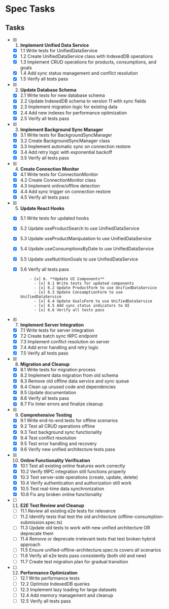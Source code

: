 # Spec Tasks

## Tasks

- [x] 1. **Implement Unified Data Service**
  - [x] 1.1 Write tests for UnifiedDataService
  - [x] 1.2 Create UnifiedDataService class with IndexedDB operations
  - [x] 1.3 Implement CRUD operations for products, consumptions, and goals
  - [x] 1.4 Add sync status management and conflict resolution
  - [x] 1.5 Verify all tests pass

- [x] 2. **Update Database Schema**
  - [x] 2.1 Write tests for new database schema
  - [x] 2.2 Update IndexedDB schema to version 11 with sync fields
  - [x] 2.3 Implement migration logic for existing data
  - [x] 2.4 Add new indexes for performance optimization
  - [x] 2.5 Verify all tests pass

- [x] 3. **Implement Background Sync Manager**
  - [x] 3.1 Write tests for BackgroundSyncManager
  - [x] 3.2 Create BackgroundSyncManager class
  - [x] 3.3 Implement automatic sync on connection restore
  - [x] 3.4 Add retry logic with exponential backoff
  - [x] 3.5 Verify all tests pass

- [x] 4. **Create Connection Monitor**
  - [x] 4.1 Write tests for ConnectionMonitor
  - [x] 4.2 Create ConnectionMonitor class
  - [x] 4.3 Implement online/offline detection
  - [x] 4.4 Add sync trigger on connection restore
  - [x] 4.5 Verify all tests pass

- [x] 5. **Update React Hooks**
  - [x] 5.1 Write tests for updated hooks
  - [x] 5.2 Update useProductSearch to use UnifiedDataService
  - [x] 5.3 Update useProductManipulation to use UnifiedDataService
  - [x] 5.4 Update useConsumptionsByDate to use UnifiedDataService
  - [x] 5.5 Update useNutritionGoals to use UnifiedDataService
  - [x] 5.6 Verify all tests pass

            - [x] 6. **Update UI Components**
              - [x] 6.1 Write tests for updated components
              - [x] 6.2 Update ProductForm to use UnifiedDataService
              - [x] 6.3 Update ConsumptionForm to use UnifiedDataService
              - [x] 6.4 Update GoalsForm to use UnifiedDataService
              - [x] 6.5 Add sync status indicators to UI
              - [x] 6.6 Verify all tests pass

- [x] 7. **Implement Server Integration**
  - [x] 7.1 Write tests for server integration
  - [x] 7.2 Create batch sync tRPC endpoint
  - [x] 7.3 Implement conflict resolution on server
  - [x] 7.4 Add error handling and retry logic
  - [x] 7.5 Verify all tests pass

- [x] 8. **Migration and Cleanup**
  - [x] 8.1 Write tests for migration process
  - [x] 8.2 Implement data migration from old schema
  - [x] 8.3 Remove old offline data service and sync queue
  - [x] 8.4 Clean up unused code and dependencies
  - [x] 8.5 Update documentation
  - [x] 8.6 Verify all tests pass
  - [x] 8.7 Fix linter errors and finalize cleanup

- [x] 9. **Comprehensive Testing**
  - [x] 9.1 Write end-to-end tests for offline scenarios
  - [x] 9.2 Test all CRUD operations offline
  - [x] 9.3 Test background sync functionality
  - [x] 9.4 Test conflict resolution
  - [x] 9.5 Test error handling and recovery
  - [x] 9.6 Verify new unified architecture tests pass

- [x] 10. **Online Functionality Verification**
  - [x] 10.1 Test all existing online features work correctly
  - [x] 10.2 Verify tRPC integration still functions properly
  - [x] 10.3 Test server-side operations (create, update, delete)
  - [x] 10.4 Verify authentication and authorization still work
  - [x] 10.5 Test real-time data synchronization
  - [x] 10.6 Fix any broken online functionality

- [ ] 11. **E2E Test Review and Cleanup**
  - [ ] 11.1 Review all existing e2e tests for relevance
  - [ ] 11.2 Identify tests that test the old architecture (offline-consumption-submission.spec.ts)
  - [ ] 11.3 Update old tests to work with new unified architecture OR deprecate them
  - [ ] 11.4 Remove or deprecate irrelevant tests that test broken hybrid approach
  - [ ] 11.5 Ensure unified-offline-architecture.spec.ts covers all scenarios
  - [ ] 11.6 Verify all e2e tests pass consistently (both old and new)
  - [ ] 11.7 Create test migration plan for gradual transition

- [ ] 12. **Performance Optimization**
  - [ ] 12.1 Write performance tests
  - [ ] 12.2 Optimize IndexedDB queries
  - [ ] 12.3 Implement lazy loading for large datasets
  - [ ] 12.4 Add memory management and cleanup
  - [ ] 12.5 Verify all tests pass
